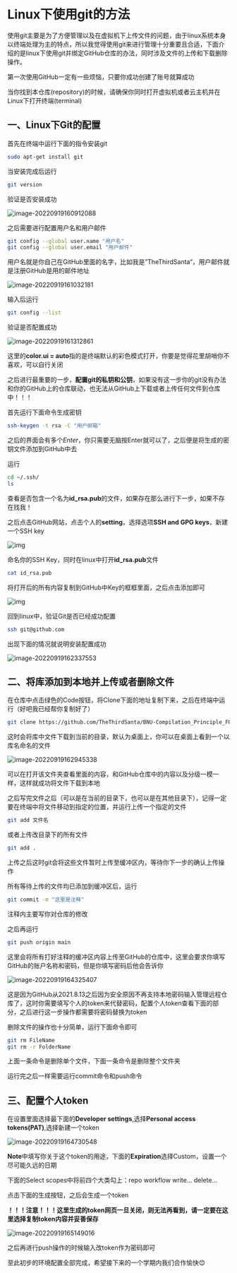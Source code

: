 # **Linux下使用git的方法**

使用git主要是为了方便管理以及在虚拟机下上传文件的问题，由于linux系统本身以终端处理为主的特点，所以我觉得使用git来进行管理十分重要且合适，下面介绍的是linux下使用git并绑定GitHub仓库的办法，同时涉及文件的上传和下载删除操作。

第一次使用GitHub一定有一些烦恼，只要你成功创建了账号就算成功

当你找到本仓库(repository)的时候，请确保你同时打开虚拟机或者云主机并在Linux下打开终端(terminal)

## **一、Linux下Git的配置**

首先在终端中运行下面的指令安装git

```bash
sudo apt-get install git
```

当安装完成后运行

```bash
git version
```

验证是否安装成功

![image-20220919160912088](C:/Users/78793/AppData/Roaming/Typora/typora-user-images/image-20220919160912088.png)

之后需要进行配置用户名和用户邮件

```bash
git config --global user.name "用户名"
git config --global user.email "用户邮件"
```



用户名就是你自己在GitHub里面的名字，比如我是”TheThirdSanta“，用户邮件就是注册GitHub是用的邮件地址

![image-20220919161032181](C:/Users/78793/AppData/Roaming/Typora/typora-user-images/image-20220919161032181.png)

输入后运行

```bash
git config --list
```

验证是否配置成功

![image-20220919161312861](C:/Users/78793/AppData/Roaming/Typora/typora-user-images/image-20220919161312861.png)

这里的**color.ui = auto**指的是终端默认的彩色模式打开，你要是觉得花里胡哨你不喜欢，可以自行关闭

之后进行最重要的一步，**配置git的私钥和公钥**，如果没有这一步你的git没有办法和你的GitHub上的仓库联动，也无法从GitHub上下载或者上传任何文件到仓库中！！！

首先运行下面命令生成密钥

```bash
ssh-keygen -t rsa -C "用户邮箱"
```

之后的界面会有多个*Enter*，你只需要无脑按Enter就可以了，之后便是将生成的密钥文件添加到GitHub中去

运行

```bash
cd ~/.ssh/
ls
```

查看是否包含一个名为**id_rsa.pub**的文件，如果存在那么进行下一步，如果不存在找我！

之后点击GitHub网站，点击个人的**setting**，选择选项**SSH and GPG keys**，新建一个SSH key

![img](https://img-blog.csdn.net/20181004232747159?watermark/2/text/aHR0cHM6Ly9ibG9nLmNzZG4ubmV0L0hjSnNKcUpTU00=/font/5a6L5L2T/fontsize/400/fill/I0JBQkFCMA==/dissolve/70)

命名你的SSH Key，同时在linux中打开**id_rsa.pub**文件

```bash
cat id_rsa.pub
```

将打开后的所有内容复制到GitHub中Key的框框里面，之后点击添加即可

![img](https://img-blog.csdn.net/20181004233321485?watermark/2/text/aHR0cHM6Ly9ibG9nLmNzZG4ubmV0L0hjSnNKcUpTU00=/font/5a6L5L2T/fontsize/400/fill/I0JBQkFCMA==/dissolve/70)

回到linux中，验证Git是否已经成功配置

```bash
ssh git@github.com
```

出现下面的情况就说明安装配置成功

![image-20220919162337553](C:/Users/78793/AppData/Roaming/Typora/typora-user-images/image-20220919162337553.png)

## **二、将库添加到本地并上传或者删除文件**

在仓库中点击绿色的Code按钮，将Clone下面的地址复制下来，之后在终端中运行（好吧我已经帮你复制好了）

```bash
git clone https://github.com/TheThirdSanta/BNU-Compilation_Principle_FOR_13thGroup.git
```

这时会将库中文件下载到当前的目录，默认为桌面上，你可以在桌面上看到一个以库名命名的文件

![image-20220919162945338](C:/Users/78793/AppData/Roaming/Typora/typora-user-images/image-20220919162945338.png)

可以在打开该文件夹查看里面的内容，和GitHub仓库中的内容以及分级一模一样，这样就成功将文件下载到本地

之后写完文件之后（可以是在当前的目录下，也可以是在其他目录下），记得一定要在终端中将文件移动到指定的位置，并运行上传一个指定的文件

```bash
git add 文件名
```

或者上传改目录下的所有文件

```bash
git add .
```

上传之后这时git会将这些文件暂时上传至缓冲区内，等待你下一步的确认上传操作

所有等待上传的文件均已添加到缓冲区后，运行

```bash
git commit -m "这里是注释"
```

注释内主要写你对仓库的修改

之后再运行

```bash
git push origin main
```

这里会将所有打好注释的缓冲区内容上传至GitHub的仓库中，这里会要求你填写GitHub的账户名称和密码，但是你填写密码后他会告诉你

![image-20220919164325407](C:/Users/78793/AppData/Roaming/Typora/typora-user-images/image-20220919164325407.png)

这是因为GitHub从2021.8.13之后因为安全原因不再支持本地密码输入管理远程仓库了，这时你需要填写个人的token来代替密码，配置个人token查看下面的部分，之后进行这一步操作都需要将密码替换为token

删除文件的操作也十分简单，运行下面命令即可

```bash
git rm FileName
git rm -r FolderName
```

上面一条命令是删除单个文件，下面一条命令是删除整个文件夹

运行完之后一样需要运行commit命令和push命令

## **三、配置个人token**

在设置里面选择最下面的**Developer settings**,选择**Personal access tokens(PAT)**,选择新建一个token

![image-20220919164730548](C:/Users/78793/AppData/Roaming/Typora/typora-user-images/image-20220919164730548.png)

**Note**中填写你关于这个token的用途，下面的**Expiration**选择Custom，设置一个尽可能久远的日期

下面的Select scopes中将前四个大类勾上：repo workflow write... delete...

点击下面的生成按钮，之后会生成一个token

**！！！注意！！！这里生成的token网页一旦关闭，则无法再看到，请一定要在这里选择复制token内容并妥善保存**

![image-20220919165149016](C:/Users/78793/AppData/Roaming/Typora/typora-user-images/image-20220919165149016.png)

之后再进行push操作的时候输入改token作为密码即可

至此初步的环境配置全部完成，希望接下来的一个学期内我们合作愉快😊